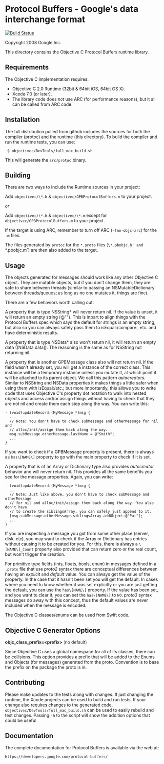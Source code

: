 Protocol Buffers - Google's data interchange format
===================================================

[![Build Status](https://travis-ci.org/google/protobuf.svg?branch=master)](https://travis-ci.org/google/protobuf)

Copyright 2008 Google Inc.

This directory contains the Objective C Protocol Buffers runtime library.

Requirements
------------

The Objective C implementation requires:

- Objective C 2.0 Runtime (32bit & 64bit iOS, 64bit OS X).
- Xcode 7.0 (or later).
- The library code does *not* use ARC (for performance reasons), but it all can
  be called from ARC code.

Installation
------------

The full distribution pulled from github includes the sources for both the
compiler (protoc) and the runtime (this directory). To build the compiler
and run the runtime tests, you can use:

     $ objectivec/DevTools/full_mac_build.sh

This will generate the `src/protoc` binary.

Building
--------

There are two ways to include the Runtime sources in your project:

Add `objectivec/\*.h` & `objectivec/GPBProtocolBuffers.m` to your project.

*or*

Add `objectivec/\*.h` & `objectivec/\*.m` except for
`objectivec/GPBProtocolBuffers.m` to your project.


If the target is using ARC, remember to turn off ARC (`-fno-objc-arc`) for the
`.m` files.

The files generated by `protoc` for the `*.proto` files (`\*.pbobjc.h' and
`\*.pbobjc.m`) are then also added to the target.

Usage
-----

The objects generated for messages should work like any other Objective C
object. They are mutable objects, but if you don't change them, they are safe
to share between threads (similar to passing an NSMutableDictionary between
threads/queues; as long as no one mutates it, things are fine).

There are a few behaviors worth calling out:

A property that is type NSString\* will never return nil. If the value is
unset, it will return an empty string (@""). This is inpart to align things
with the Protocol Buffers spec which says the default for strings is an empty
string, but also so you can always safely pass them to isEqual:/compare:, etc.
and have deterministic results.

A property that is type NSData\* also won't return nil, it will return an empty
data ([NSData data]). The reasoning is the same as for NSString not returning
nil.

A property that is another GPBMessage class also will not return nil. If the
field wasn't already set, you will get a instance of the correct class. This
instance will be a temporary instance unless you mutate it, at which point it
will be attached to its parent object. We call this pattern *autocreators*.
Similar to NSString and NSData properties it makes things a little safer when
using them with isEqual:/etc.; but more importantly, this allows you to write
code that uses Objective C's property dot notation to walk into nested objects
and access and/or assign things without having to check that they are not nil
and create them each step along the way. You can write this:

```
- (void)updateRecord:(MyMessage *)msg {
  ...
  // Note: You don't have to check subMessage and otherMessage for nil and
  // alloc/init/assign them back along the way.
  msg.subMessage.otherMessage.lastName = @"Smith";
  ...
}
```

If you want to check if a GPBMessage property is present, there is always as
`has\[NAME\]` property to go with the main property to check if it is set.

A property that is of an Array or Dictionary type also provides *autocreator*
behavior and will never return nil. This provides all the same benefits you
see for the message properties. Again, you can write:

```
- (void)updateRecord:(MyMessage *)msg {
  ...
  // Note: Just like above, you don't have to check subMessage and otherMessage
  // for nil and alloc/init/assign them back along the way. You also don't have
  // to create the siblingsArray, you can safely just append to it.
  [msg.subMessage.otherMessage.siblingsArray addObject:@"Pat"];
  ...
}
```

If you are inspecting a message you got from some other place (server, disk,
etc), you may want to check if the Array or Dictionary has entries without
causing it to be created for you. For this, there is always a `\[NAME\]_Count`
property also provided that can return zero or the real count, but won't trigger
the creation.

For primitive type fields (ints, floats, bools, enum) in messages defined in a
`.proto` file that use *proto2* syntax there are conceptual differences between
having an *explicit* and *default* value. You can always get the value of the
property. In the case that it hasn't been set you will get the default. In
cases where you need to know whether it was set explicitly or you are just
getting the default, you can use the `has\[NAME\]` property. If the value has
been set, and you want to clear it, you can set the `has\[NAME\]` to `NO`.
*proto3* syntax messages do away with this concept, thus the default values are
never included when the message is encoded.

The Objective C classes/enums can be used from Swift code.

Objective C Generator Options
-----------------------------

**objc_class_prefix=\<prefix\>** (no default)

Since Objective C uses a global namespace for all of its classes, there can
be collisions. This option provides a prefix that will be added to the Enums
and Objects (for messages) generated from the proto. Convention is to base
the prefix on the package the proto is in.

Contributing
------------

Please make updates to the tests along with changes. If just changing the
runtime, the Xcode projects can be used to build and run tests. If your change
also requires changes to the generated code,
`objectivec/DevTools/full_mac_build.sh` can be used to easily rebuild and test
changes. Passing `-h` to the script will show the addition options that could
be useful.

Documentation
-------------

The complete documentation for Protocol Buffers is available via the
web at:

    https://developers.google.com/protocol-buffers/
